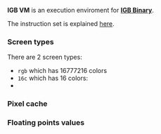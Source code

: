 **IGB VM** is an execution enviroment for [**IGB Binary**](https://github.com/krypciak/IGB-Compiler-L1).  

The instruction set is explained [here](https://github.com/krypciak/IGB-Compiler-L1#instruction-explanation).

### Screen types
There are 2 screen types:
- `rgb` which has 16777216 colors
- `16c` which has 16 colors:
 - 


### Pixel cache


### Floating points values

